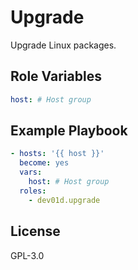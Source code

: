 # Upgrade

Upgrade Linux packages.

## Role Variables

```yml
host: # Host group
```

## Example Playbook

```yml
- hosts: '{{ host }}'
  become: yes
  vars:
    host: # Host group
  roles:
    - dev01d.upgrade
```

## License

GPL-3.0
